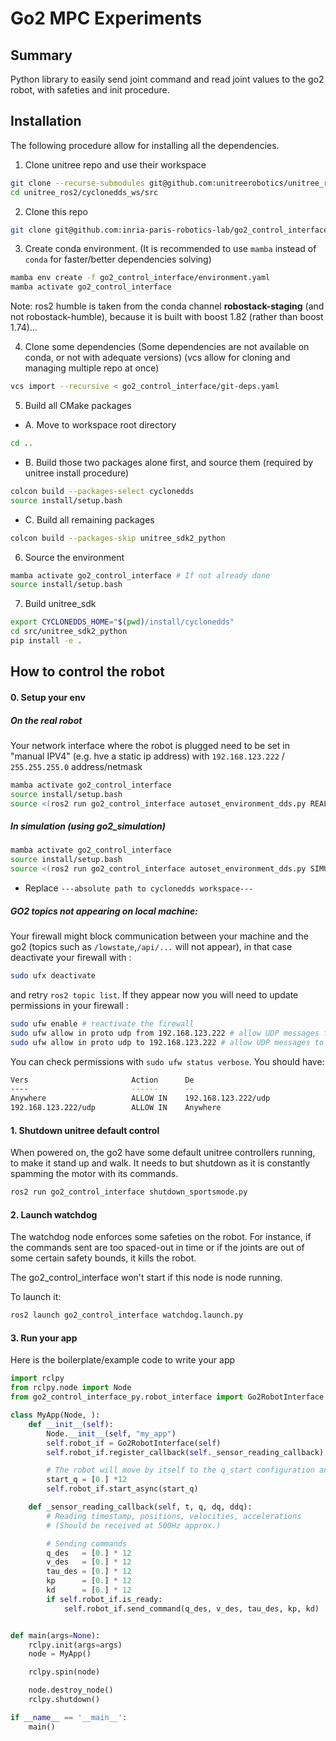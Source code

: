Go2 MPC Experiments
===

## Summary
Python library to easily send joint command and read joint values to the go2 robot, with safeties and init procedure.

## Installation
The following procedure allow for installing all the dependencies.

1. Clone unitree repo and use their workspace
```bash
git clone --recurse-submodules git@github.com:unitreerobotics/unitree_ros2.git
cd unitree_ros2/cyclonedds_ws/src
```

2. Clone this repo
```bash
git clone git@github.com:inria-paris-robotics-lab/go2_control_interface.git --recursive
```

3. Create conda environment.
(It is recommended to use `mamba` instead of `conda` for faster/better dependencies solving)
```bash
mamba env create -f go2_control_interface/environment.yaml
mamba activate go2_control_interface
```
Note: ros2 humble is taken from the conda channel **robostack-staging** (and not robostack-humble), because it is built with boost 1.82 (rather than boost 1.74)...


4. Clone some dependencies (Some dependencies are not available on conda, or not with adequate versions) (vcs allow for cloning and managing multiple repo at once)
```bash
vcs import --recursive < go2_control_interface/git-deps.yaml
```

5. Build all CMake packages
* A. Move to workspace root directory
```bash
cd ..
```

* B. Build those two packages alone first, and source them (required by unitree install procedure)

```bash
colcon build --packages-select cyclonedds
source install/setup.bash
```

* C. Build all remaining packages

```bash
colcon build --packages-skip unitree_sdk2_python
```

6. Source the environment
```bash
mamba activate go2_control_interface # If not already done
source install/setup.bash
```

7. Build unitree_sdk
```bash
export CYCLONEDDS_HOME="$(pwd)/install/cyclonedds"
cd src/unitree_sdk2_python
pip install -e .
```

## How to control the robot

#### 0. Setup your env
##### On the real robot
Your network interface where the robot is plugged need to be set in "manual IPV4" (e.g. hve a static ip address) with `192.168.123.222` / `255.255.255.0` address/netmask
```bash
mamba activate go2_control_interface
source install/setup.bash
source <(ros2 run go2_control_interface autoset_environment_dds.py REAL)
```
##### In simulation (using go2_simulation)
```bash
mamba activate go2_control_interface
source install/setup.bash
source <(ros2 run go2_control_interface autoset_environment_dds.py SIMULATION)
```
* Replace `---absolute path to cyclonedds workspace---`

##### GO2 topics not appearing on local machine:
Your firewall might block communication between your machine and the go2 (topics such as `/lowstate`,`/api/...` will not appear), in that case deactivate your firewall with :
```bash
sudo ufx deactivate
```
and retry `ros2 topic list`. If they appear now you will need to update permissions in your firewall :
```bash
sudo ufw enable # reactivate the firewall
sudo ufw allow in proto udp from 192.168.123.222 # allow UDP messages from go2 IP
sudo ufw allow in proto udp to 192.168.123.222 # allow UDP messages to go2 IP
```
You can check permissions with `sudo ufw status verbose`. You should have:
```bash
Vers                       Action      De
----                       ------      --
Anywhere                   ALLOW IN    192.168.123.222/udp
192.168.123.222/udp        ALLOW IN    Anywhere
```

#### 1. Shutdown unitree default control
When powered on, the go2 have some default unitree controllers running, to make it stand up and walk. It needs to but shutdown as it is constantly spamming the motor with its commands.
```bash
ros2 run go2_control_interface shutdown_sportsmode.py
```

#### 2. Launch watchdog
The watchdog node enforces some safeties on the robot. For instance, if the commands sent are too spaced-out in time or if the joints are out of some certain safety bounds, it kills the robot.

The go2_control_interface won't start if this node is node running.

To launch it:
```bash
ros2 launch go2_control_interface watchdog.launch.py
```

#### 3. Run your app
Here is the boilerplate/example code to write your app
```python
import rclpy
from rclpy.node import Node
from go2_control_interface_py.robot_interface import Go2RobotInterface

class MyApp(Node, ):
    def __init__(self):
        Node.__init__(self, "my_app")
        self.robot_if = Go2RobotInterface(self)
        self.robot_if.register_callback(self._sensor_reading_callback)

        # The robot will move by itself to the q_start configuration and wait for you first command
        start_q = [0.] *12
        self.robot_if.start_async(start_q)

    def _sensor_reading_callback(self, t, q, dq, ddq):
        # Reading timestamp, positions, velocities, accelerations
        # (Should be received at 500Hz approx.)

        # Sending commands
        q_des   = [0.] * 12
        v_des   = [0.] * 12
        tau_des = [0.] * 12
        kp      = [0.] * 12
        kd      = [0.] * 12
        if self.robot_if.is_ready:
            self.robot_if.send_command(q_des, v_des, tau_des, kp, kd)


def main(args=None):
    rclpy.init(args=args)
    node = MyApp()

    rclpy.spin(node)

    node.destroy_node()
    rclpy.shutdown()

if __name__ == '__main__':
    main()
```

